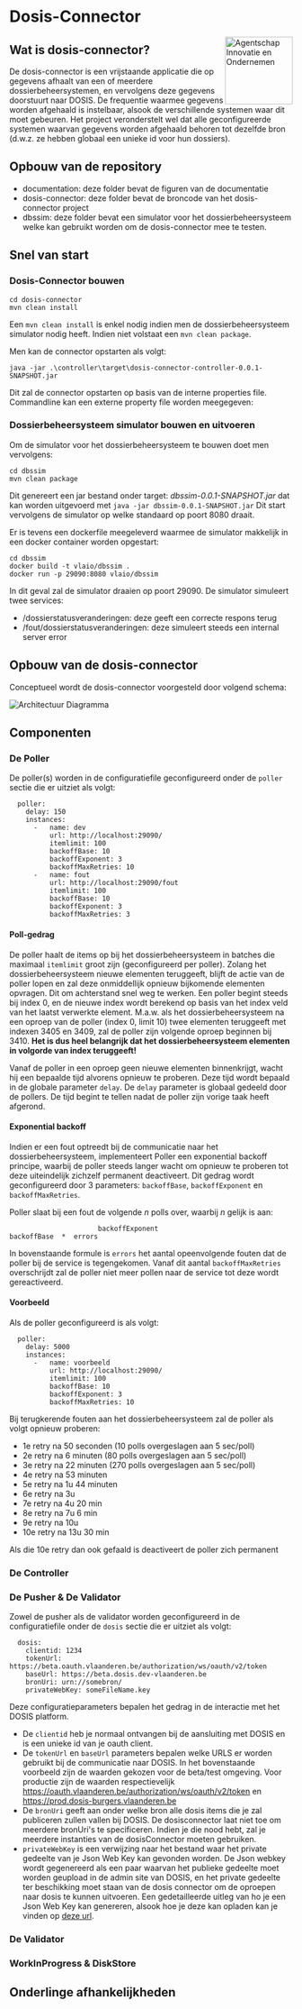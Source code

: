 # Dosis-Connector

<img src="documentation/logo-aio.svg" align="right" alt="Agentschap Innovatie en Ondernemen" width="120">

## Wat is dosis-connector?

De dosis-connector is een vrijstaande applicatie die op gegevens afhaalt van een of 
meerdere dossierbeheersystemen, en vervolgens deze gegevens doorstuurt naar DOSIS. 
De frequentie waarmee gegevens worden afgehaald is instelbaar, alsook de verschillende
systemen waar dit moet gebeuren. Het project veronderstelt wel dat alle 
geconfigureerde systemen waarvan gegevens worden afgehaald behoren tot dezelfde
bron (d.w.z. ze hebben globaal een unieke id voor hun dossiers).

## Opbouw van de repository

* documentation: deze folder bevat de figuren van de documentatie
* dosis-connector: deze folder bevat de broncode van het dosis-connector project
* dbssim: deze folder bevat een simulator voor het dossierbeheersysteem welke kan
gebruikt worden om de dosis-connector mee te testen.

## Snel van start

### Dosis-Connector bouwen

```
cd dosis-connector
mvn clean install
```

Een ```mvn clean install``` is enkel nodig indien men de dossierbeheersysteem simulator 
nodig heeft. Indien niet volstaat een ```mvn clean package```.

Men kan de connector opstarten als volgt:
```
java -jar .\controller\target\dosis-connector-controller-0.0.1-SNAPSHOT.jar
```
Dit zal de connector opstarten op basis van de interne properties file. Commandline
kan een externe property file worden meegegeven:

### Dossierbeheersysteem simulator bouwen en uitvoeren
Om de simulator voor het dossierbeheersysteem te bouwen doet men vervolgens: 
```
cd dbssim
mvn clean package
```
Dit genereert een jar bestand onder target: *dbssim-0.0.1-SNAPSHOT.jar* dat kan worden
uitgevoerd met ```java -jar dbssim-0.0.1-SNAPSHOT.jar``` Dit start vervolgens de 
simulator op welke standaard op poort 8080 draait.

Er is tevens een dockerfile meegeleverd waarmee de simulator makkelijk in een docker
container worden opgestart:

```
cd dbssim
docker build -t vlaio/dbssim .
docker run -p 29090:8080 vlaio/dbssim
```

In dit geval zal de simulator draaien op poort 29090. De simulator simuleert twee services:
* /dossierstatusveranderingen: deze geeft een correcte respons terug
* /fout/dossierstatusveranderingen: deze simuleert steeds een internal server error

## Opbouw van de dosis-connector

Conceptueel wordt de dosis-connector voorgesteld door volgend schema:

<img src="documentation/ConnectorArchitectuur.png" alt="Architectuur Diagramma"/>

## Componenten
### De Poller

De poller(s) worden in de configuratiefile geconfigureerd onder de ```poller``` sectie die er uitziet als volgt:
```
  poller:
    delay: 150
    instances:
      -   name: dev
          url: http://localhost:29090/
          itemlimit: 100
          backoffBase: 10
          backoffExponent: 3
          backoffMaxRetries: 10
      -   name: fout
          url: http://localhost:29090/fout
          itemlimit: 100
          backoffBase: 10
          backoffExponent: 3
          backoffMaxRetries: 3
```
#### Poll-gedrag
De poller haalt de items op bij het dossierbeheersysteem in batches die maximaal ```itemlimit``` groot zijn (geconfigureerd per poller). Zolang het dossierbeheersysteem nieuwe elementen teruggeeft, blijft de actie van de poller lopen en zal deze onmiddellijk opnieuw bijkomende elementen opvragen. Dit om achterstand snel weg te werken. Een poller begint steeds bij index 0, en de nieuwe index wordt berekend op basis van het index veld van het laatst verwerkte element. M.a.w. als het dossierbeheersysteem na een oproep van de poller (index 0, limit 10) twee elementen teruggeeft met indexen 3405 en 3409, zal de poller zijn volgende oproep beginnen bij 3410. **Het is dus heel belangrijk dat het dossierbeheersysteem elementen in volgorde van index teruggeeft!**

Vanaf de poller in een oproep geen nieuwe elementen binnenkrijgt, wacht hij een bepaalde tijd alvorens opnieuw te proberen. Deze tijd wordt bepaald in de globale parameter ```delay```. De ```delay``` parameter is globaal gedeeld door de pollers. De tijd begint te tellen nadat de poller zijn vorige taak heeft afgerond.

#### Exponential backoff

Indien er een fout optreedt bij de communicatie naar het dossierbeheersysteem, implementeert Poller een exponential backoff principe, waarbij de poller steeds langer wacht om opnieuw te proberen tot deze uiteindelijk zichzelf permanent deactiveert. Dit gedrag wordt geconfigureerd door 3 parameters: ```backoffBase```, ```backoffExponent``` en ```backoffMaxRetries```. 

Poller slaat bij een fout de volgende *n* polls over, waarbij *n* gelijk is aan: 

```
                      backoffExponent
backoffBase  *  errors               
```

In bovenstaande formule is ```errors``` het aantal opeenvolgende fouten dat de poller bij de service is tegengekomen. Vanaf dit aantal ```backoffMaxRetries``` overschrijdt zal de poller niet meer pollen naar de service tot deze wordt gereactiveerd. 

#### Voorbeeld

Als de poller geconfigureerd is als volgt:

```
  poller:
    delay: 5000
    instances:
      -   name: voorbeeld
          url: http://localhost:29090/
          itemlimit: 100
          backoffBase: 10
          backoffExponent: 3
          backoffMaxRetries: 10
```

Bij terugkerende fouten aan het dossierbeheersysteem zal de poller als volgt opnieuw proberen:

* 1e retry na 50 seconden (10 polls overgeslagen aan 5 sec/poll)
* 2e retry na 6 minuten   (80 polls overgeslagen aan 5 sec/poll)
* 3e retry na 22 minuten  (270 polls overgeslagen aan 5 sec/poll)
* 4e retry na 53 minuten
* 5e retry na 1u 44 minuten
* 6e retry na 3u
* 7e retry na 4u 20 min
* 8e retry na 7u 6 min
* 9e retry na 10u
* 10e retry na 13u 30 min

Als die 10e retry dan ook gefaald is deactiveert de poller zich permanent


### De Controller

### De Pusher & De Validator

Zowel de pusher als de validator worden geconfigureerd in de configuratiefile onder de ```dosis``` sectie die er uitziet als volgt:
```
  dosis:
    clientid: 1234
    tokenUrl: https://beta.oauth.vlaanderen.be/authorization/ws/oauth/v2/token
    baseUrl: https://beta.dosis.dev-vlaanderen.be
    bronUri: urn://somebron/
    privateWebKey: someFileName.key
```

Deze configuratieparameters bepalen het gedrag in de interactie met het DOSIS platform. 

* De ```clientid``` heb je normaal ontvangen bij de aansluiting met DOSIS en is een unieke id van je oauth client.
* De ```tokenUrl``` en ```baseUrl``` parameters bepalen welke URLS er worden gebruikt bij de communicatie naar DOSIS. In het bovenstaande voorbeeld zijn de waarden gekozen voor de beta/test omgeving. Voor productie zijn de waarden respectievelijk https://oauth.vlaanderen.be/authorization/ws/oauth/v2/token en https://prod.dosis-burgers.vlaanderen.be
* De ```bronUri``` geeft aan onder welke bron alle dosis items die je zal publiceren zullen vallen bij DOSIS. De dosisconnector laat niet toe om meerdere bronUri's te specificeren. Indien je die nood hebt, zal je meerdere instanties van de dosisConnector moeten gebruiken.
* ```privateWebKey``` is een verwijzing naar het bestand waar het private gedeelte van je Json Web Key kan gevonden worden. De Json webkey wordt gegenereerd als een paar waarvan het publieke gedeelte moet worden geupload in de admin site van DOSIS, en het private gedeelte ter beschikking moet staan van de dosis connector om de oproepen naar dosis te kunnen uitvoeren. Een gedetailleerde uitleg van ho je een Json Web Key kan genereren, alsook hoe je deze kan opladen kan je vinden op [deze url](https://vlaamseoverheid.atlassian.net/wiki/spaces/IKPubliek/pages/2680390681/Beveiliging+van+de+DOSIS-API#Hoe-een-JSON-Web-Token-lokaal-genereren). 

### De Validator
### WorkInProgress & DiskStore
## Onderlinge afhankelijkheden
